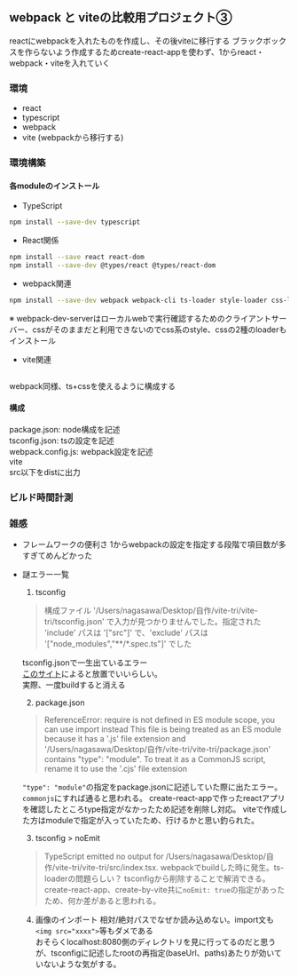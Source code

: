 ## webpack と viteの比較用プロジェクト③
reactにwebpackを入れたものを作成し、その後viteに移行する
ブラックボックスを作らないよう作成するためcreate-react-appを使わず、1からreact・webpack・viteを入れていく

### 環境
- react
- typescript
- webpack
- vite (webpackから移行する)

### 環境構築
#### 各moduleのインストール
- TypeScript
```sh
npm install --save-dev typescript
```
- React関係
```sh
npm install --save react react-dom
npm install --save-dev @types/react @types/react-dom
```
- webpack関連
```sh
npm install --save-dev webpack webpack-cli ts-loader style-loader css-loader html-webpack-plugin webpack-dev-server
```
※ webpack-dev-serverはローカルwebで実行確認するためのクライアントサーバー、cssがそのままだと利用できないのでcss系のstyle、cssの2種のloaderもインストール

- vite関連
```sh
```
webpack同様、ts+cssを使えるように構成する

#### 構成
package.json: node構成を記述<br>
tsconfig.json: tsの設定を記述<br>
webpack.config.js: webpack設定を記述<br>
vite<br>
src以下をdistに出力

### ビルド時間計測


### 雑感
- フレームワークの便利さ
  1からwebpackの設定を指定する段階で項目数が多すぎてめんどかった
- 謎エラー一覧
  1. tsconfig
    > 構成ファイル '/Users/nagasawa/Desktop/自作/vite-tri/vite-tri/tsconfig.json' で入力が見つかりませんでした。指定された 'include' パスは '["src"]' で、'exclude' パスは '["node_modules","**/*.spec.ts"]' でした

    tsconfig.jsonで一生出ているエラー<br>
    [このサイト](https://insider.10bace.com/2017/11/29/typescript-ts18003-error/)によると放置でいいらしい。<br>
    実際、一度buildすると消える

  2. package.json
    > ReferenceError: require is not defined in ES module scope, you can use import instead
  This file is being treated as an ES module because it has a '.js' file extension and '/Users/nagasawa/Desktop/自作/vite-tri/vite-tri/package.json' contains "type": "module". To treat it as a CommonJS script, rename it to use the '.cjs' file extension

    `"type": "module"`の指定をpackage.jsonに記述していた際に出たエラー。`commonjs`にすれば通ると思われる。
    create-react-appで作ったreactアプリを確認したところtype指定がなかったため記述を削除し対応。
    viteで作成した方はmoduleで指定が入っていたため、行けるかと思い釣られた。

  3. tsconfig > noEmit
    > TypeScript emitted no output for /Users/nagasawa/Desktop/自作/vite-tri/vite-tri/src/index.tsx.
    webpackでbuildした時に発生。ts-loaderの問題らしい？
    tsconfigから削除することで解消できる。
    create-react-app、create-by-vite共に`noEmit: true`の指定があったため、何か差があると思われる。

  4. 画像のインポート
    相対/絶対パスでなぜか読み込めない。import文も`<img src="xxxx">`等もダメである<br>
    おそらくlocalhost:8080側のディレクトリを見に行ってるのだと思うが、tsconfigに記述したrootの再指定(baseUrl、paths)あたりが効いていないような気がする。
